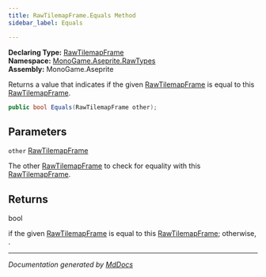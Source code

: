 ```yaml
---
title: RawTilemapFrame.Equals Method
sidebar_label: Equals

---
```


**Declaring Type:** [RawTilemapFrame](../)  
**Namespace:** [MonoGame.Aseprite.RawTypes](../../)  
**Assembly:** MonoGame.Aseprite

Returns a value that indicates if the given [RawTilemapFrame](../) is equal to this [RawTilemapFrame](../).

```csharp
public bool Equals(RawTilemapFrame other);
```

## Parameters

`other`  [RawTilemapFrame](../)

The other [RawTilemapFrame](../) to check for equality with this [RawTilemapFrame](../).

## Returns

bool

 if the given [RawTilemapFrame](../) is equal to this [RawTilemapFrame](../); otherwise, .

___

*Documentation generated by [MdDocs](https://github.com/ap0llo/mddocs)*
